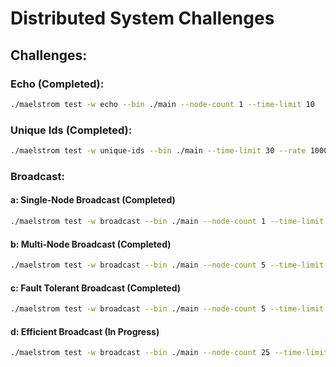 # Distributed System Challenges

## Challenges:

### Echo (Completed):
```bash
./maelstrom test -w echo --bin ./main --node-count 1 --time-limit 10
```

### Unique Ids (Completed):
```bash
./maelstrom test -w unique-ids --bin ./main --time-limit 30 --rate 1000 --node-count 3 --availability total --nemesis partition
```

### Broadcast:
#### a: Single-Node Broadcast (Completed)
```bash
./maelstrom test -w broadcast --bin ./main --node-count 1 --time-limit 20 --rate 10
```
#### b: Multi-Node Broadcast (Completed)
```bash
./maelstrom test -w broadcast --bin ./main --node-count 5 --time-limit 20 --rate 10
```
#### c: Fault Tolerant Broadcast (Completed)
```bash
./maelstrom test -w broadcast --bin ./main --node-count 5 --time-limit 20 --rate 10
```

#### d: Efficient Broadcast (In Progress)
```bash
./maelstrom test -w broadcast --bin ./main --node-count 25 --time-limit 20 --rate 100 --topology total
```